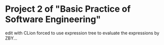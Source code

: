 # Project 2 of "Basic Practice of Software Engineering"
edit with CLion
forced to use expression tree to evaluate the expressions by ZBY...
